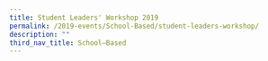 ```yaml
---
title: Student Leaders' Workshop 2019
permalink: /2019-events/School-Based/student-leaders-workshop/
description: ""
third_nav_title: School–Based
---
```

